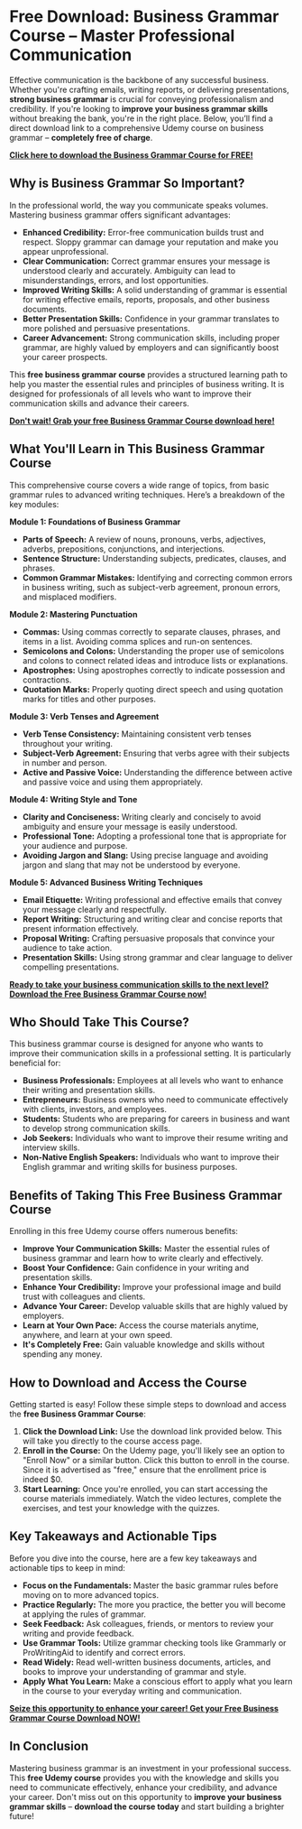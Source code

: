 # Free Download: Business Grammar Course – Master Professional Communication

Effective communication is the backbone of any successful business. Whether you're crafting emails, writing reports, or delivering presentations, **strong business grammar** is crucial for conveying professionalism and credibility. If you're looking to **improve your business grammar skills** without breaking the bank, you're in the right place. Below, you’ll find a direct download link to a comprehensive Udemy course on business grammar – **completely free of charge**.

[**Click here to download the Business Grammar Course for FREE!**](https://udemywork.com/business-grammar-course)

## Why is Business Grammar So Important?

In the professional world, the way you communicate speaks volumes. Mastering business grammar offers significant advantages:

*   **Enhanced Credibility:** Error-free communication builds trust and respect. Sloppy grammar can damage your reputation and make you appear unprofessional.
*   **Clear Communication:** Correct grammar ensures your message is understood clearly and accurately. Ambiguity can lead to misunderstandings, errors, and lost opportunities.
*   **Improved Writing Skills:** A solid understanding of grammar is essential for writing effective emails, reports, proposals, and other business documents.
*   **Better Presentation Skills:** Confidence in your grammar translates to more polished and persuasive presentations.
*   **Career Advancement:** Strong communication skills, including proper grammar, are highly valued by employers and can significantly boost your career prospects.

This **free business grammar course** provides a structured learning path to help you master the essential rules and principles of business writing. It is designed for professionals of all levels who want to improve their communication skills and advance their careers.

[**Don't wait! Grab your free Business Grammar Course download here!**](https://udemywork.com/business-grammar-course)

## What You'll Learn in This Business Grammar Course

This comprehensive course covers a wide range of topics, from basic grammar rules to advanced writing techniques. Here’s a breakdown of the key modules:

**Module 1: Foundations of Business Grammar**

*   **Parts of Speech:** A review of nouns, pronouns, verbs, adjectives, adverbs, prepositions, conjunctions, and interjections.
*   **Sentence Structure:** Understanding subjects, predicates, clauses, and phrases.
*   **Common Grammar Mistakes:** Identifying and correcting common errors in business writing, such as subject-verb agreement, pronoun errors, and misplaced modifiers.

**Module 2: Mastering Punctuation**

*   **Commas:** Using commas correctly to separate clauses, phrases, and items in a list. Avoiding comma splices and run-on sentences.
*   **Semicolons and Colons:** Understanding the proper use of semicolons and colons to connect related ideas and introduce lists or explanations.
*   **Apostrophes:** Using apostrophes correctly to indicate possession and contractions.
*   **Quotation Marks:** Properly quoting direct speech and using quotation marks for titles and other purposes.

**Module 3: Verb Tenses and Agreement**

*   **Verb Tense Consistency:** Maintaining consistent verb tenses throughout your writing.
*   **Subject-Verb Agreement:** Ensuring that verbs agree with their subjects in number and person.
*   **Active and Passive Voice:** Understanding the difference between active and passive voice and using them appropriately.

**Module 4: Writing Style and Tone**

*   **Clarity and Conciseness:** Writing clearly and concisely to avoid ambiguity and ensure your message is easily understood.
*   **Professional Tone:** Adopting a professional tone that is appropriate for your audience and purpose.
*   **Avoiding Jargon and Slang:** Using precise language and avoiding jargon and slang that may not be understood by everyone.

**Module 5: Advanced Business Writing Techniques**

*   **Email Etiquette:** Writing professional and effective emails that convey your message clearly and respectfully.
*   **Report Writing:** Structuring and writing clear and concise reports that present information effectively.
*   **Proposal Writing:** Crafting persuasive proposals that convince your audience to take action.
*   **Presentation Skills:** Using strong grammar and clear language to deliver compelling presentations.

[**Ready to take your business communication skills to the next level? Download the Free Business Grammar Course now!**](https://udemywork.com/business-grammar-course)

## Who Should Take This Course?

This business grammar course is designed for anyone who wants to improve their communication skills in a professional setting. It is particularly beneficial for:

*   **Business Professionals:** Employees at all levels who want to enhance their writing and presentation skills.
*   **Entrepreneurs:** Business owners who need to communicate effectively with clients, investors, and employees.
*   **Students:** Students who are preparing for careers in business and want to develop strong communication skills.
*   **Job Seekers:** Individuals who want to improve their resume writing and interview skills.
*   **Non-Native English Speakers:** Individuals who want to improve their English grammar and writing skills for business purposes.

## Benefits of Taking This Free Business Grammar Course

Enrolling in this free Udemy course offers numerous benefits:

*   **Improve Your Communication Skills:** Master the essential rules of business grammar and learn how to write clearly and effectively.
*   **Boost Your Confidence:** Gain confidence in your writing and presentation skills.
*   **Enhance Your Credibility:** Improve your professional image and build trust with colleagues and clients.
*   **Advance Your Career:** Develop valuable skills that are highly valued by employers.
*   **Learn at Your Own Pace:** Access the course materials anytime, anywhere, and learn at your own speed.
*   **It's Completely Free:** Gain valuable knowledge and skills without spending any money.

## How to Download and Access the Course

Getting started is easy! Follow these simple steps to download and access the **free Business Grammar Course**:

1.  **Click the Download Link:** Use the download link provided below. This will take you directly to the course access page.
2.  **Enroll in the Course:** On the Udemy page, you'll likely see an option to "Enroll Now" or a similar button. Click this button to enroll in the course. Since it is advertised as "free," ensure that the enrollment price is indeed $0.
3.  **Start Learning:** Once you're enrolled, you can start accessing the course materials immediately. Watch the video lectures, complete the exercises, and test your knowledge with the quizzes.

## Key Takeaways and Actionable Tips

Before you dive into the course, here are a few key takeaways and actionable tips to keep in mind:

*   **Focus on the Fundamentals:** Master the basic grammar rules before moving on to more advanced topics.
*   **Practice Regularly:** The more you practice, the better you will become at applying the rules of grammar.
*   **Seek Feedback:** Ask colleagues, friends, or mentors to review your writing and provide feedback.
*   **Use Grammar Tools:** Utilize grammar checking tools like Grammarly or ProWritingAid to identify and correct errors.
*   **Read Widely:** Read well-written business documents, articles, and books to improve your understanding of grammar and style.
*   **Apply What You Learn:** Make a conscious effort to apply what you learn in the course to your everyday writing and communication.

[**Seize this opportunity to enhance your career! Get your Free Business Grammar Course Download NOW!**](https://udemywork.com/business-grammar-course)

## In Conclusion

Mastering business grammar is an investment in your professional success. This **free Udemy course** provides you with the knowledge and skills you need to communicate effectively, enhance your credibility, and advance your career. Don't miss out on this opportunity to **improve your business grammar skills** – **download the course today** and start building a brighter future!
